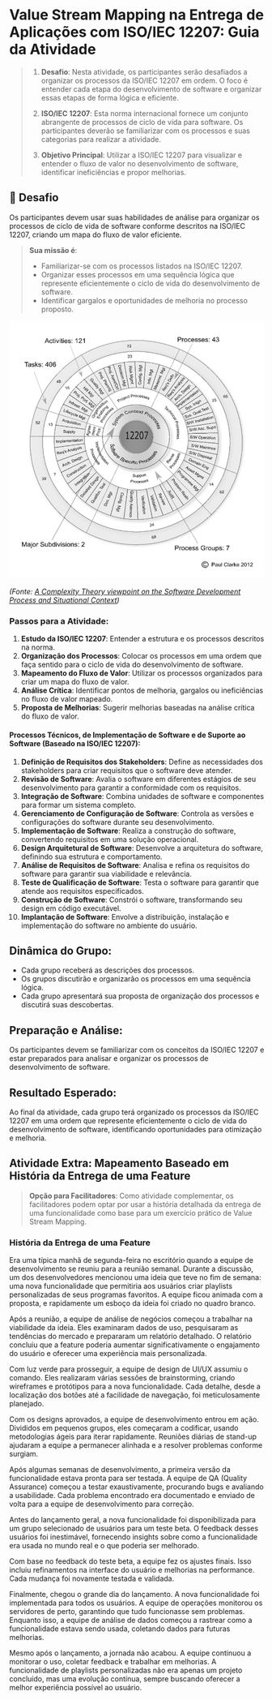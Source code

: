 # Value Stream Mapping na Entrega de Aplicações com ISO/IEC 12207: Guia da Atividade

> 1. **Desafio**: Nesta atividade, os participantes serão desafiados a organizar os processos da ISO/IEC 12207 em ordem. O foco é entender cada etapa do desenvolvimento de software e organizar essas etapas de forma lógica e eficiente.
> 
> 2. **ISO/IEC 12207**: Esta norma internacional fornece um conjunto abrangente de processos de ciclo de vida para software. Os participantes deverão se familiarizar com os processos e suas categorias para realizar a atividade.
> 
> 3. **Objetivo Principal**: Utilizar a ISO/IEC 12207 para visualizar e entender o fluxo de valor no desenvolvimento de software, identificar ineficiências e propor melhorias.

## 🚀 Desafio
Os participantes devem usar suas habilidades de análise para organizar os processos de ciclo de vida de software conforme descritos na ISO/IEC 12207, criando um mapa do fluxo de valor eficiente.

> **Sua missão é**:
> - Familiarizar-se com os processos listados na ISO/IEC 12207.
> - Organizar esses processos em uma sequência lógica que represente eficientemente o ciclo de vida do desenvolvimento de software.
> - Identificar gargalos e oportunidades de melhoria no processo proposto.

![ISO/IEC 12207 Overview](../../images/ISO-IEC-12207-Overview.png)

*(Fonte: [A Complexity Theory viewpoint on the Software Development Process and Situational Context](https://www.researchgate.net/publication/303413102_A_complexity_theory_viewpoint_on_the_software_development_process_and_situational_context))*

### Passos para a Atividade:

1. **Estudo da ISO/IEC 12207**: Entender a estrutura e os processos descritos na norma.
2. **Organização dos Processos**: Colocar os processos em uma ordem que faça sentido para o ciclo de vida do desenvolvimento de software.
3. **Mapeamento do Fluxo de Valor**: Utilizar os processos organizados para criar um mapa do fluxo de valor.
4. **Análise Crítica**: Identificar pontos de melhoria, gargalos ou ineficiências no fluxo de valor mapeado.
5. **Proposta de Melhorias**: Sugerir melhorias baseadas na análise crítica do fluxo de valor.

#### Processos Técnicos, de Implementação de Software e de Suporte ao Software (Baseado na ISO/IEC 12207):

1. **Definição de Requisitos dos Stakeholders**: Define as necessidades dos stakeholders para criar requisitos que o software deve atender.
2. **Revisão de Software**: Avalia o software em diferentes estágios de seu desenvolvimento para garantir a conformidade com os requisitos.
3. **Integração de Software**: Combina unidades de software e componentes para formar um sistema completo.
4. **Gerenciamento de Configuração de Software**: Controla as versões e configurações do software durante seu desenvolvimento.
5. **Implementação de Software**: Realiza a construção do software, convertendo requisitos em uma solução operacional.
6. **Design Arquitetural de Software**: Desenvolve a arquitetura do software, definindo sua estrutura e comportamento.
7. **Análise de Requisitos de Software**: Analisa e refina os requisitos do software para garantir sua viabilidade e relevância.
8. **Teste de Qualificação de Software**: Testa o software para garantir que atende aos requisitos especificados.
9.  **Construção de Software**: Constrói o software, transformando seu design em código executável.
10. **Implantação de Software**: Envolve a distribuição, instalação e implementação do software no ambiente do usuário.

## Dinâmica do Grupo:
- Cada grupo receberá as descrições dos processos.
- Os grupos discutirão e organizarão os processos em uma sequência lógica.
- Cada grupo apresentará sua proposta de organização dos processos e discutirá suas descobertas.

## Preparação e Análise:
Os participantes devem se familiarizar com os conceitos da ISO/IEC 12207 e estar preparados para analisar e organizar os processos de desenvolvimento de software.

## Resultado Esperado:
Ao final da atividade, cada grupo terá organizado os processos da ISO/IEC 12207 em uma ordem que represente eficientemente o ciclo de vida do desenvolvimento de software, identificando oportunidades para otimização e melhoria.

## Atividade Extra: Mapeamento Baseado em História da Entrega de uma Feature

> **Opção para Facilitadores**: Como atividade complementar, os facilitadores podem optar por usar a história detalhada da entrega de uma funcionalidade como base para um exercício prático de Value Stream Mapping.

### História da Entrega de uma Feature
Era uma típica manhã de segunda-feira no escritório quando a equipe de desenvolvimento se reuniu para a reunião semanal. Durante a discussão, um dos desenvolvedores mencionou uma ideia que teve no fim de semana: uma nova funcionalidade que permitiria aos usuários criar playlists personalizadas de seus programas favoritos. A equipe ficou animada com a proposta, e rapidamente um esboço da ideia foi criado no quadro branco.

Após a reunião, a equipe de análise de negócios começou a trabalhar na viabilidade da ideia. Eles examinaram dados de uso, pesquisaram as tendências do mercado e prepararam um relatório detalhado. O relatório concluiu que a feature poderia aumentar significativamente o engajamento do usuário e oferecer uma experiência mais personalizada.

Com luz verde para prosseguir, a equipe de design de UI/UX assumiu o comando. Eles realizaram várias sessões de brainstorming, criando wireframes e protótipos para a nova funcionalidade. Cada detalhe, desde a localização dos botões até a facilidade de navegação, foi meticulosamente planejado.

Com os designs aprovados, a equipe de desenvolvimento entrou em ação. Divididos em pequenos grupos, eles começaram a codificar, usando metodologias ágeis para iterar rapidamente. Reuniões diárias de stand-up ajudaram a equipe a permanecer alinhada e a resolver problemas conforme surgiam.

Após algumas semanas de desenvolvimento, a primeira versão da funcionalidade estava pronta para ser testada. A equipe de QA (Quality Assurance) começou a testar exaustivamente, procurando bugs e avaliando a usabilidade. Cada problema encontrado era documentado e enviado de volta para a equipe de desenvolvimento para correção.

Antes do lançamento geral, a nova funcionalidade foi disponibilizada para um grupo selecionado de usuários para um teste beta. O feedback desses usuários foi inestimável, fornecendo insights sobre como a funcionalidade era usada no mundo real e o que poderia ser melhorado.

Com base no feedback do teste beta, a equipe fez os ajustes finais. Isso incluiu refinamentos na interface do usuário e melhorias na performance. Cada mudança foi novamente testada e validada.

Finalmente, chegou o grande dia do lançamento. A nova funcionalidade foi implementada para todos os usuários. A equipe de operações monitorou os servidores de perto, garantindo que tudo funcionasse sem problemas. Enquanto isso, a equipe de análise de dados começou a rastrear como a funcionalidade estava sendo usada, coletando dados para futuras melhorias.

Mesmo após o lançamento, a jornada não acabou. A equipe continuou a monitorar o uso, coletar feedback e trabalhar em melhorias. A funcionalidade de playlists personalizadas não era apenas um projeto concluído, mas uma evolução contínua, sempre buscando oferecer a melhor experiência possível ao usuário.
